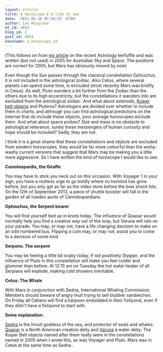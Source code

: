 ```yaml
---
layout: article
title: A Horoscope I'd like to see
date: '2011-01-16 07:24:55 -0700'
author: Ian Musgrave
mt_id: 4854
blog_id: 2
post_id: 4854
basename: a_horoscope_id
---
```

(This  follows on from [my article](http://pandasthumb.org/archives/2011/01/a-storm-in-a-zo.html) on the recent Astrology kerfuffle and was written (but not used) in 2005 for Australian Sky and Space. The positions are correct for 2005, but Mars has obviously moved by now)

Even  though the Sun passes through the classical constellation Ophiuchus, it  is not included in the astrological zodiac. Also Cetus,  where several planets can spend some time, is excluded (most recently  Mars was briefly in Cetus). As well, Pluto wanders a bit further from the  Zodiac than the others due to its high eccentricity, but the  constellations it wanders into are excluded from the astrological  zodiac. And what about asteroids, [Kuiper belt objects](http://www.thegreenduck.com/ka/NewPlanets/quaoar.shtml)  and Plutinos? Astrologers are divided over whether to include them in  charts, and although you can find astrological predictions on the  internet that do include these objects, your average horoscopes exclude  them. And what about space probes? Size and mass is no obstacle to  astrological relevance, surely these messengers of human curiosity and  hope should be included? Sadly, they are not.

I think it is a  great shame that these constellations and objects are excluded from  western horoscopes, they would be far more colourful than the wishy-washy current versions that suggest that Mars may be making you a little  more aggressive. So I have written the kind of horoscope I would like  to see.

**Camoleopardis, the Giraffe**

You  may have to stick you neck out on this occasion. With Voyager 1 in your  sign, you have a restless urge to go boldly where no hominid has gone  before, but you only get as far as the video store before the bow shock  hits. On the 12th of September 2013, a piece of shuttle booster will  fall in the garden of all maiden aunts of Camoleopardians.

**Ophiuchus, the Serpent bearer**

You  will find yourself tied up in knots today. The influence of Quaoar  would normally help you find a creative way out of the loop, but Varuna  will rain on your parade. You may, or may not, have a life changing  decision to make on an odd numbered bus. Flipping a coin may, or may  not, assist you to come to a decision of some kind.

**Serpens: The serpent**

You  may be feeling a little bit snaky today, if not positively Stygian, and  the influence of Pluto in this constellation will make you feel colder  and glummer than before. At 12:15 am on Tuesday the hot water heater of  all Serpians will explode, making cold showers inevitable.

**Cetus: The Whale**

With  Mars in conjunction with Sedna, International Whaling Commission  Members should beware of angry Inuit trying to sell blubber sandwiches.  On Friday all Cetians will find a harpoon embedded in their fishpond,  even if they didn't have a fishpond to start with.

**Some explanation:**

[Sedna](http://en.wikipedia.org/wiki/90377_Sedna) is the Innuit goddess of the sea, and protector of seals and whales. [Quaoar](http://en.wikipedia.org/wiki/50000_Quaoar) is a North American creation deity and [Varuna](http://en.wikipedia.org/wiki/20000_Varuna)  a water deity. The Kuiper Belt objects named after them really were in  the constellations named in 2005 when I wrote this, as was Voyager and  Pluto. Mars was in Cetus at the same time as Sedna .
